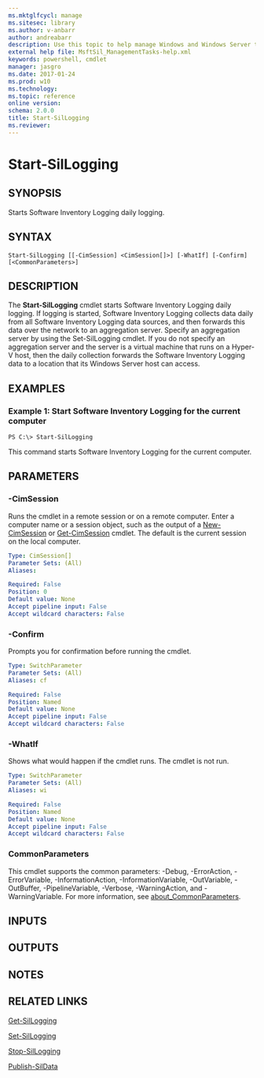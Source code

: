 ```yaml
---
ms.mktglfcycl: manage
ms.sitesec: library
ms.author: v-anbarr
author: andreabarr
description: Use this topic to help manage Windows and Windows Server technologies with Windows PowerShell.
external help file: MsftSil_ManagementTasks-help.xml
keywords: powershell, cmdlet
manager: jasgro
ms.date: 2017-01-24
ms.prod: w10
ms.technology: 
ms.topic: reference
online version: 
schema: 2.0.0
title: Start-SilLogging
ms.reviewer:
---
```


# Start-SilLogging

## SYNOPSIS
Starts Software Inventory Logging daily logging.

## SYNTAX

```
Start-SilLogging [[-CimSession] <CimSession[]>] [-WhatIf] [-Confirm] [<CommonParameters>]
```

## DESCRIPTION
The **Start-SilLogging** cmdlet starts Software Inventory Logging daily logging.
If logging is started, Software Inventory Logging collects data daily from all Software Inventory Logging data sources, and then forwards this data over the network to an aggregation server.
Specify an aggregation server by using the Set-SilLogging cmdlet.
If you do not specify an aggregation server and the server is a virtual machine that runs on a Hyper-V host, then the daily collection forwards the Software Inventory Logging data to a location that its Windows Server host can access.

## EXAMPLES

### Example 1: Start Software Inventory Logging for the current computer
```
PS C:\> Start-SilLogging
```

This command starts Software Inventory Logging for the current computer.

## PARAMETERS

### -CimSession
Runs the cmdlet in a remote session or on a remote computer.
Enter a computer name or a session object, such as the output of a [New-CimSession](http://go.microsoft.com/fwlink/p/?LinkId=227967) or [Get-CimSession](http://go.microsoft.com/fwlink/p/?LinkId=227966) cmdlet.
The default is the current session on the local computer.

```yaml
Type: CimSession[]
Parameter Sets: (All)
Aliases: 

Required: False
Position: 0
Default value: None
Accept pipeline input: False
Accept wildcard characters: False
```

### -Confirm
Prompts you for confirmation before running the cmdlet.

```yaml
Type: SwitchParameter
Parameter Sets: (All)
Aliases: cf

Required: False
Position: Named
Default value: None
Accept pipeline input: False
Accept wildcard characters: False
```

### -WhatIf
Shows what would happen if the cmdlet runs. The cmdlet is not run.

```yaml
Type: SwitchParameter
Parameter Sets: (All)
Aliases: wi

Required: False
Position: Named
Default value: None
Accept pipeline input: False
Accept wildcard characters: False
```

### CommonParameters
This cmdlet supports the common parameters: -Debug, -ErrorAction, -ErrorVariable, -InformationAction, -InformationVariable, -OutVariable, -OutBuffer, -PipelineVariable, -Verbose, -WarningAction, and -WarningVariable. For more information, see [about_CommonParameters](http://go.microsoft.com/fwlink/?LinkID=113216).

## INPUTS

## OUTPUTS

## NOTES

## RELATED LINKS

[Get-SilLogging](./Get-SilLogging.md)

[Set-SilLogging](./Set-SilLogging.md)

[Stop-SilLogging](./Stop-SilLogging.md)

[Publish-SilData](./Publish-SilData.md)

